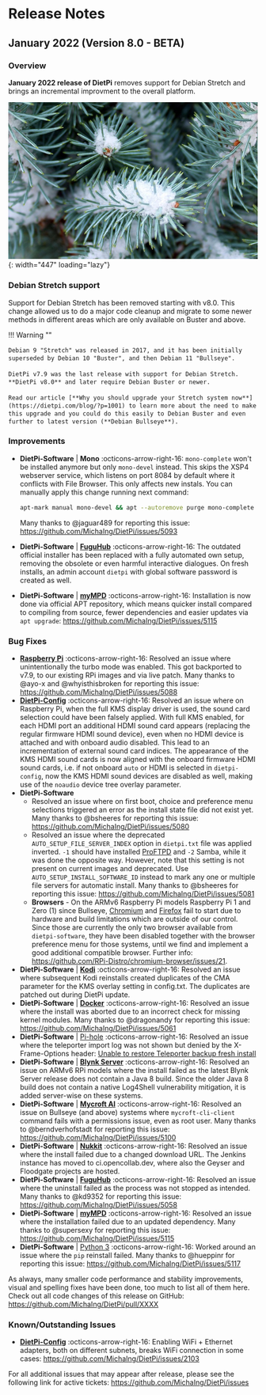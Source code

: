 # Release Notes

## January 2022 (Version 8.0 - BETA) 

### Overview

**January 2022 release of DietPi** removes support for Debian Stretch and brings an incremental improvment to the overall platform. 

![DietPi Release](../assets/images/dietpi-version-80.jpg){: width="447" loading="lazy"}

### Debian Stretch support

Support for Debian Stretch has been removed starting with v8.0. This change allowed us to do a major code cleanup and migrate to some newer methods in different areas which are only available on Buster and above.

!!! Warning ""

    Debian 9 "Stretch" was released in 2017, and it has been initially superseded by Debian 10 "Buster", and then Debian 11 "Bullseye".

    DietPi v7.9 was the last release with support for Debian Stretch. **DietPi v8.0** and later require Debian Buster or newer.

    Read our article [**Why you should upgrade your Stretch system now**](https://dietpi.com/blog/?p=1001) to learn more about the need to make this upgrade and you could do this easily to Debian Buster and even further to latest version (**Debian Bullseye**).

### Improvements 

- **DietPi-Software** | **Mono** :octicons-arrow-right-16:  `mono-complete` won't be installed anymore but only `mono-devel` instead. This skips the XSP4 webserver service, which listens on port 8084 by default where it conflicts with File Browser. This only affects new instals. You can manually apply this change running next command:

    ```sh
    apt-mark manual mono-devel && apt --autoremove purge mono-complete
    ```

    Many thanks to @jaguar489 for reporting this issue: <https://github.com/MichaIng/DietPi/issues/5093>

- **DietPi-Software** | [**FuguHub**](../../software/cloud/#fuguhub) :octicons-arrow-right-16:  The outdated official installer has been replaced with a fully automated own setup, removing the obsolete or even harmful interactive dialogues. On fresh installs, an admin account `dietpi` with global software password is created as well.
- **DietPi-Software** | [**myMPD**](../../software/media/#mympd) :octicons-arrow-right-16: Installation is now done via official APT repository, which means quicker install compared to compiling from source, fewer dependencies and easier updates via `apt upgrade`: <https://github.com/MichaIng/DietPi/issues/5115>

### Bug Fixes

- [**Raspberry Pi**](../hardware/#raspberry-pi) :octicons-arrow-right-16: Resolved an issue where unintentionally the turbo mode was enabled. This got backported to v7.9, to our existing RPi images and via live patch. Many thanks to @ayo-x and @whyisthisbroken for reporting this issue: <https://github.com/MichaIng/DietPi/issues/5088>
- [**DietPi-Config**](../dietpi_tools/#dietpi-configuration) :octicons-arrow-right-16: Resolved an issue where on Raspberry Pi, when the full KMS display driver is used, the sound card selection could have been falsely applied. With full KMS enabled, for each HDMI port an additional HDMI sound card appears (replacing the regular firmware HDMI sound device), even when no HDMI device is attached and with onboard audio disabled. This lead to an incrementation of external sound card indices. The appearance of the KMS HDMI sound cards is now aligned with the onboard firmware HDMI sound cards, i.e. if not onboard `auto` or HDMI is selected in `dietpi-config`, now the KMS HDMI sound devices are disabled as well, making use of the `noaudio` device tree overlay parameter.
- **DietPi-Software** 
    - Resolved an issue where on first boot, choice and preference menu selections triggered an error as the install state file did not exist yet. Many thanks to @bsheeres for reporting this issue: https://github.com/MichaIng/DietPi/issues/5080
    - Resolved an issue where the deprecated `AUTO_SETUP_FILE_SERVER_INDEX` option in `dietpi.txt` file was applied inverted. `-1` should have installed [ProFTPD](../../software/file_servers/#proftpd) and `-2` Samba, while it was done the opposite way. However, note that this setting is not present on current images and deprecated. Use `AUTO_SETUP_INSTALL_SOFTWARE_ID` instead to mark any one or multiple file servers for automatic install. Many thanks to @bsheeres for reporting this issue: https://github.com/MichaIng/DietPi/issues/5081
    - **Browsers** - On the ARMv6 Raspberry Pi models Raspberry Pi 1 and Zero (1) since Bullseye, [Chromium](../../software/desktop/#chromium) and [Firefox](../../software/desktop/#firefox) fail to start due to hardware and build limitations which are outside of our control. Since those are currently the only two browser available from `dietpi-software`, they have been disabled together with the browser preference menu for those systems, until we find and implement a good additional compatible browser. Further info: <https://github.com/RPi-Distro/chromium-browser/issues/21>.
- **DietPi-Software** | [**Kodi**](../../software/media/#kodi) :octicons-arrow-right-16: Resolved an issue where subsequent Kodi reinstalls created duplicates of the CMA parameter for the KMS overlay setting in config.txt. The duplicates are patched out during DietPi update.
- **DietPi-Software** | [**Docker**](../../software/programming/#docker) :octicons-arrow-right-16: Resolved an issue where the install was aborted due to an incorrect check for missing kernel modules. Many thanks to @dragonandy for reporting this issue: <https://github.com/MichaIng/DietPi/issues/5061>
- **DietPi-Software** | [Pi-hole](../../software/dns_servers/#pi-hole) :octicons-arrow-right-16: Resolved an issue where the teleporter import log was not shown but denied by the X-Frame-Options header: [Unable to restore Teleporter backup fresh install](https://discourse.pi-hole.net/t/unable-to-restore-teleporter-backup-fresh-install-no-funky-changes-made/51573)
- **DietPi-Software** | [**Blynk Server**](../../software/hardware_projects/#blynk-server) :octicons-arrow-right-16: Resolved an issue on ARMv6 RPi models where the install failed as the latest Blynk Server release does not contain a Java 8 build. Since the older Java 8 build does not contain a native Log4Shell vulnerability mitigation, it is added server-wise on these systems.
- **DietPi-Software** | [**Mycroft AI**](../../software/hardware_projects/#mycroft-ai) :octicons-arrow-right-16: Resolved an issue on Bullseye (and above) systems where `mycroft-cli-client` command fails with a permissions issue, even as root user. Many thanks to @berndverhofstadt for reporting this issue: <https://github.com/MichaIng/DietPi/issues/5100>
- **DietPi-Software** | [**Nukkit**](../../software/gaming/#nukkit) :octicons-arrow-right-16: Resolved an issue where the install failed due to a changed download URL. The Jenkins instance has moved to ci.opencollab.dev, where also the Geyser and Floodgate projects are hosted.
- **DietPi-Software** | [**FuguHub**](../../software/cloud/#fuguhub) :octicons-arrow-right-16: Resolved an issue where the uninstall failed as the process was not stopped as intended. Many thanks to @kd9352 for reporting this issue: <https://github.com/MichaIng/DietPi/issues/5058>
- **DietPi-Software** | [**myMPD**](../../software/media/#mympd) :octicons-arrow-right-16: Resolved an issue where the installation failed due to an updated dependency. Many thanks to @supersexy for reporting this issue: https://github.com/MichaIng/DietPi/issues/5115
- **DietPi-Software** | [Python 3](../../software/programming/#python-3) :octicons-arrow-right-16: Worked around an issue where the `pip` reinstall failed. Many thanks to @hueppinr for reporting this issue: <https://github.com/MichaIng/DietPi/issues/5117>

As always, many smaller code performance and stability improvements, visual and spelling fixes have been done, too much to list all of them here. Check out all code changes of this release on GitHub: https://github.com/MichaIng/DietPi/pull/XXXX

### Known/Outstanding Issues

- [**DietPi-Config**](../dietpi_tools/#dietpi-configuration) :octicons-arrow-right-16: Enabling WiFi + Ethernet adapters, both on different subnets, breaks WiFi connection in some cases: https://github.com/MichaIng/DietPi/issues/2103

For all additional issues that may appear after release, please see the following link for active tickets: https://github.com/MichaIng/DietPi/issues
